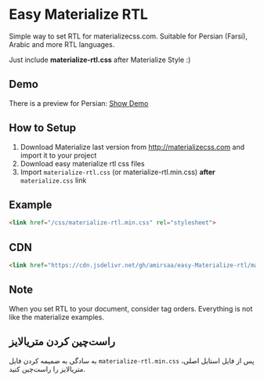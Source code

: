 # Easy Materialize RTL
Simple way to set RTL for materializecss.com. Suitable for Persian (Farsi), Arabic and more RTL languages.

Just include **materialize-rtl.css** after Materialize Style :)

## Demo
There is a preview for Persian: [Show Demo](https://amirsaa.github.io/easy-materialize-rtl/)


## How to Setup
1. Download Materialize last version from http://materializecss.com and import it to your project
2. Download easy materialize rtl css files
3. Import ```materialize-rtl.css``` (or materialize-rtl.min.css) **after** ```materialize.css``` link

## Example
```html
<link href="/css/materialize-rtl.min.css" rel="stylesheet">
```

## CDN
```html
<link href="https://cdn.jsdelivr.net/gh/amirsaa/easy-Materialize-rtl/materialize-rtl.min.css" rel="stylesheet">
```
## Note
When you set RTL to your document, consider tag orders. Everything is not like the materialize examples.

## راست‌چین کردن متریالایز
به سادگی به ضمیمه کردن فایل `materialize-rtl.min.css` پس از فایل استایل اصلی، متریالایز را راست‌چین کنید.

